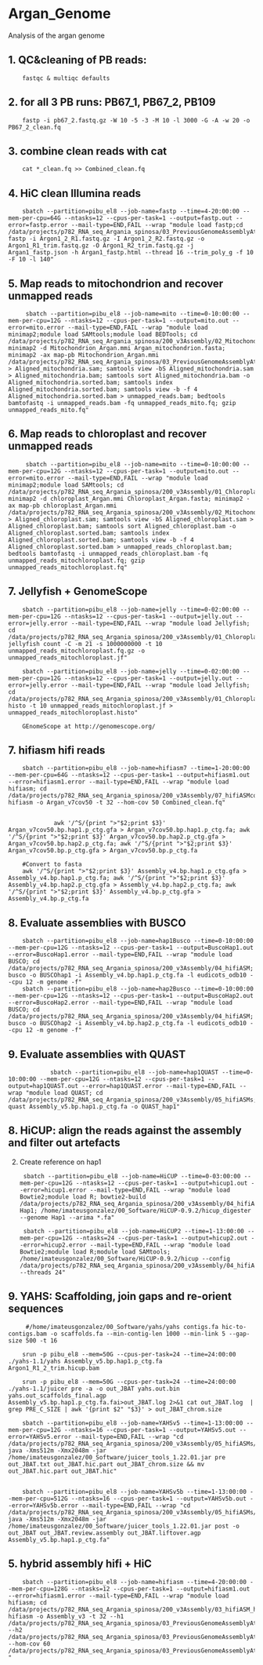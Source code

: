 # Argan_Genome
Analysis of the argan genome

## 1. QC&cleaning of PB reads:

        fastqc & multiqc defaults

## 2. for all 3 PB runs: PB67_1,  PB67_2, PB109

        fastp -i pb67_2.fastq.gz -W 10 -5 -3 -M 10 -l 3000 -G -A -w 20 -o PB67_2_clean.fq

## 3. combine clean reads with cat

        cat *_clean.fq >> Combined_clean.fq 


##  4. HiC clean Illumina reads

        sbatch --partition=pibu_el8 --job-name=fastp --time=4-20:00:00 --mem-per-cpu=64G --ntasks=12 --cpus-per-task=1 --output=fastp.out --error=fastp.error --mail-type=END,FAIL --wrap "module load fastp;cd /data/projects/p782_RNA_seq_Argania_spinosa/03_PreviousGenomeAssemblyAttemps/20_GenomeAssembly/02_HiC; fastp -i Argon1_2_R1.fastq.gz -I Argon1_2_R2.fastq.gz -o Argon1_R1_trim.fastq.gz -O Argon1_R2_trim.fastq.gz -j Argan1_fastp.json -h Argan1_fastp.html --thread 16 --trim_poly_g -f 10 -F 10 -l 140"

## 5. Map reads to mitochondrion and recover unmapped reads

         sbatch --partition=pibu_el8 --job-name=mito --time=0-10:00:00 --mem-per-cpu=12G --ntasks=12 --cpus-per-task=1 --output=mito.out --error=mito.error --mail-type=END,FAIL --wrap "module load minimap2;module load SAMtools;module load BEDTools; cd /data/projects/p782_RNA_seq_Argania_spinosa/200_v3Assembly/02_Mitochondria; minimap2 -d Mitochondrion_Argan.mmi Argan_mitochondrion.fasta; minimap2 -ax map-pb Mitochondrion_Argan.mmi /data/projects/p782_RNA_seq_Argania_spinosa/03_PreviousGenomeAssemblyAttemps/20_GenomeAssembly/01_Hifi/Combined_clean.fq.gz > Aligned_mitochondria.sam; samtools view -bS Aligned_mitochondria.sam > Aligned_mitochondria.bam; samtools sort Aligned_mitochondria.bam -o Aligned_mitochondria.sorted.bam; samtools index Aligned_mitochondria.sorted.bam; samtools view -b -f 4 Aligned_mitochondria.sorted.bam > unmapped_reads.bam; bedtools bamtofastq -i unmapped_reads.bam -fq unmapped_reads_mito.fq; gzip unmapped_reads_mito.fq"

## 6. Map reads to chloroplast and recover unmapped reads

         sbatch --partition=pibu_el8 --job-name=mito --time=0-10:00:00 --mem-per-cpu=12G --ntasks=12 --cpus-per-task=1 --output=mito.out --error=mito.error --mail-type=END,FAIL --wrap "module load minimap2;module load SAMtools; cd /data/projects/p782_RNA_seq_Argania_spinosa/200_v3Assembly/01_Chloroplast; minimap2 -d chloroplast_Argan.mmi Chloroplast_Argan.fasta; minimap2 -ax map-pb chloroplast_Argan.mmi /data/projects/p782_RNA_seq_Argania_spinosa/200_v3Assembly/02_Mitochondria/unmapped_reads_mito.fq.gz > Aligned_chloroplast.sam; samtools view -bS Aligned_chloroplast.sam > Aligned_chloroplast.bam; samtools sort Aligned_chloroplast.bam -o Aligned_chloroplast.sorted.bam; samtools index Aligned_chloroplast.sorted.bam; samtools view -b -f 4 Aligned_chloroplast.sorted.bam > unmapped_reads_chloroplast.bam; bedtools bamtofastq -i unmapped_reads_chloroplast.bam -fq unmapped_reads_mitochloroplast.fq; gzip unmapped_reads_mitochloroplast.fq"

## 7. Jellyfish + GenomeScope

        sbatch --partition=pibu_el8 --job-name=jelly --time=0-02:00:00 --mem-per-cpu=12G --ntasks=12 --cpus-per-task=1 --output=jelly.out --error=jelly.error --mail-type=END,FAIL --wrap "module load Jellyfish; cd /data/projects/p782_RNA_seq_Argania_spinosa/200_v3Assembly/01_Chloroplast; jellyfish count -C -m 21 -s 1000000000 -t 10 unmapped_reads_mitochloroplast.fq.gz -o unmapped_reads_mitochloroplast.jf"

        sbatch --partition=pibu_el8 --job-name=jelly --time=0-02:00:00 --mem-per-cpu=12G --ntasks=12 --cpus-per-task=1 --output=jelly.out --error=jelly.error --mail-type=END,FAIL --wrap "module load Jellyfish; cd /data/projects/p782_RNA_seq_Argania_spinosa/200_v3Assembly/01_Chloroplast;jellyfish histo -t 10 unmapped_reads_mitochloroplast.jf > unmapped_reads_mitochloroplast.histo"

        GEnomeScope at http://genomescope.org/

## 7. hifiasm hifi reads


        sbatch --partition=pibu_el8 --job-name=hifiasm7 --time=1-20:00:00 --mem-per-cpu=64G --ntasks=12 --cpus-per-task=1 --output=hifiasm1.out --error=hifiasm1.error --mail-type=END,FAIL --wrap "module load hifiasm; cd /data/projects/p782_RNA_seq_Argania_spinosa/200_v3Assembly/07_hifiASMcov50; hifiasm -o Argan_v7cov50 -t 32 --hom-cov 50 Combined_clean.fq"


                 awk '/^S/{print ">"$2;print $3}' Argan_v7cov50.bp.hap1.p_ctg.gfa > Argan_v7cov50.bp.hap1.p_ctg.fa; awk '/^S/{print ">"$2;print $3}' Argan_v7cov50.bp.hap2.p_ctg.gfa > Argan_v7cov50.bp.hap2.p_ctg.fa; awk '/^S/{print ">"$2;print $3}' Argan_v7cov50.bp.p_ctg.gfa > Argan_v7cov50.bp.p_ctg.fa
                 
        #Convert to fasta
        awk '/^S/{print ">"$2;print $3}' Assembly_v4.bp.hap1.p_ctg.gfa > Assembly_v4.bp.hap1.p_ctg.fa; awk '/^S/{print ">"$2;print $3}' Assembly_v4.bp.hap2.p_ctg.gfa > Assembly_v4.bp.hap2.p_ctg.fa; awk '/^S/{print ">"$2;print $3}' Assembly_v4.bp.p_ctg.gfa > Assembly_v4.bp.p_ctg.fa


## 8. Evaluate assemblies with BUSCO

        sbatch --partition=pibu_el8 --job-name=hap1Busco --time=0-10:00:00 --mem-per-cpu=12G --ntasks=12 --cpus-per-task=1 --output=BuscoHap1.out --error=BuscoHap1.error --mail-type=END,FAIL --wrap "module load BUSCO; cd /data/projects/p782_RNA_seq_Argania_spinosa/200_v3Assembly/04_hifiASM; busco -o BUSCOhap1 -i Assembly_v4.bp.hap1.p_ctg.fa -l eudicots_odb10 --cpu 12 -m genome -f"
        sbatch --partition=pibu_el8 --job-name=hap2Busco --time=0-10:00:00 --mem-per-cpu=12G --ntasks=12 --cpus-per-task=1 --output=BuscoHap2.out --error=BuscoHap2.error --mail-type=END,FAIL --wrap "module load BUSCO; cd /data/projects/p782_RNA_seq_Argania_spinosa/200_v3Assembly/04_hifiASM; busco -o BUSCOhap2 -i Assembly_v4.bp.hap2.p_ctg.fa -l eudicots_odb10 --cpu 12 -m genome -f"

## 9. Evaluate assemblies with QUAST

                sbatch --partition=pibu_el8 --job-name=hap1QUAST --time=0-10:00:00 --mem-per-cpu=12G --ntasks=12 --cpus-per-task=1 --output=hap1QUAST.out --error=hap1QUAST.error --mail-type=END,FAIL --wrap "module load QUAST; cd /data/projects/p782_RNA_seq_Argania_spinosa/200_v3Assembly/05_hifiASMs; quast Assembly_v5.bp.hap1.p_ctg.fa -o QUAST_hap1"

## 8. HiCUP: align the reads against the assembly and filter out artefacts


2. Create reference on hap1

        sbatch --partition=pibu_el8 --job-name=HiCUP --time=0-03:00:00 --mem-per-cpu=12G --ntasks=12 --cpus-per-task=1 --output=hicup1.out --error=hicup1.error --mail-type=END,FAIL --wrap "module load Bowtie2;module load R; bowtie2-build /data/projects/p782_RNA_seq_Argania_spinosa/200_v3Assembly/04_hifiASM/Assembly_v4.bp.hap1.p_ctg.fa Hap1; /home/imateusgonzalez/00_Software/HiCUP-0.9.2/hicup_digester --genome Hap1 --arima *.fa" 

        sbatch --partition=pibu_el8 --job-name=HiCUP2 --time=1-13:00:00 --mem-per-cpu=12G --ntasks=24 --cpus-per-task=1 --output=hicup2.out --error=hicup2.error --mail-type=END,FAIL --wrap "module load Bowtie2;module load R;module load SAMtools; /home/imateusgonzalez/00_Software/HiCUP-0.9.2/hicup --config /data/projects/p782_RNA_seq_Argania_spinosa/200_v3Assembly/04_hifiASM/HiCUP/HiCUP_Conf.txt --threads 24"

## 9. YAHS:  Scaffolding, join gaps and re-orient sequences

         #/home/imateusgonzalez/00_Software/yahs/yahs contigs.fa hic-to-contigs.bam -o scaffolds.fa --min-contig-len 1000 --min-link 5 --gap-size 500 -t 16

        srun -p pibu_el8 --mem=50G --cpus-per-task=24 --time=24:00:00 ./yahs-1.1/yahs Assembly_v5.bp.hap1.p_ctg.fa  Argon1_R1_2_trim.hicup.bam 

        srun -p pibu_el8 --mem=50G --cpus-per-task=24 --time=24:00:00 ./yahs-1.1/juicer pre -a -o out_JBAT yahs.out.bin yahs.out_scaffolds_final.agp                  Assembly_v5.bp.hap1.p_ctg.fa.fai>out_JBAT.log 2>&1 cat out_JBAT.log  | grep PRE_C_SIZE | awk '{print $2" "$3}' > out_JBAT_chrom.size

        sbatch --partition=pibu_el8 --job-name=YAHSv5 --time=1-13:00:00 --mem-per-cpu=12G --ntasks=16 --cpus-per-task=1 --output=YAHSv5.out --error=YAHSv5.error --mail-type=END,FAIL --wrap "cd /data/projects/p782_RNA_seq_Argania_spinosa/200_v3Assembly/05_hifiASMs/02_YAHS; java -Xms512m -Xmx2048m -jar /home/imateusgonzalez/00_Software/juicer_tools_1.22.01.jar pre out_JBAT.txt out_JBAT.hic.part out_JBAT_chrom.size && mv out_JBAT.hic.part out_JBAT.hic"


        sbatch --partition=pibu_el8 --job-name=YAHSv5b --time=1-13:00:00 --mem-per-cpu=512G --ntasks=16 --cpus-per-task=1 --output=YAHSv5b.out --error=YAHSv5b.error --mail-type=END,FAIL --wrap "cd /data/projects/p782_RNA_seq_Argania_spinosa/200_v3Assembly/05_hifiASMs/02_YAHS; java -Xms512m -Xmx2048m -jar /home/imateusgonzalez/00_Software/juicer_tools_1.22.01.jar post -o out_JBAT out_JBAT.review.assembly out_JBAT.liftover.agp Assembly_v5.bp.hap1.p_ctg.fa"

         
         
## 5. hybrid assembly hifi + HiC


        sbatch --partition=pibu_el8 --job-name=hifiasm --time=4-20:00:00 --mem-per-cpu=128G --ntasks=12 --cpus-per-task=1 --output=hifiasm1.out --error=hifiasm1.error --mail-type=END,FAIL --wrap "module load hifiasm; cd /data/projects/p782_RNA_seq_Argania_spinosa/200_v3Assembly/03_hifiASM_hybrid; hifiasm -o Assembly_v3 -t 32 --h1 /data/projects/p782_RNA_seq_Argania_spinosa/03_PreviousGenomeAssemblyAttemps/20_GenomeAssembly/02_HiC/Argon1_R1_trim.fastq.gz --h2 /data/projects/p782_RNA_seq_Argania_spinosa/03_PreviousGenomeAssemblyAttemps/20_GenomeAssembly/02_HiC/Argon1_R2_trim.fastq.gz --hom-cov 60 /data/projects/p782_RNA_seq_Argania_spinosa/03_PreviousGenomeAssemblyAttemps/20_GenomeAssembly/01_Hifi/Combined_clean.fq.gz "
